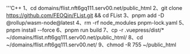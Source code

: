 '''C++
1、cd domains/flist.nft6gq111.serv00.net/public_html
2、git clone https://github.com/FEOQin/FList.git && cd FList
3、pnpm add -D @rollup/wasm-node@latest
4、rm -rf node_modules pnpm-lock.yaml
5、pnpm install --force
6、pnpm run build
7、cp -r .vuepress/dist/* ~/domains/flist.nft6gq111.serv00.net/public_html/
8、cd ~/domains/flist.nft6gq111.serv00.net/ 
9、chmod -R 755 ~/public_html
